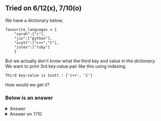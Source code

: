 Tried on 6/12(x), 7/10(o)
---

We have a dictionary below,
```
favourite_languages = {
    "sarah":["c"],
    "jin":["python"],
    "scott":["c++","C"],
    "jules":["ruby"]
    }
```

But we actually don't know what the third key and value in the dictionary.
We want to print 3rd key:value pair like this using indexing.

```
Third key:value is Scott : ['c++', 'C']
```

How would we get it?

### Below is an answer


<details>
  <summary>Answer</summary>
    
  ```py
  print(f"Third key:value is {list(favourite_languages)[2].title()} : {list(favourite_languages.values())[2]}")
  ```
</details>

<details>
  <summary>Answer on 7/10</summary>
    
  ```py
  count = 0
  for k,v in favourite_languages.items():
      if count == 2:
          print(f"Third key:value is {k.title()}:{v}")
      count += 1
  ```
</details>
